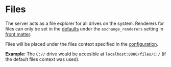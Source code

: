 # Files

The server acts as a file explorer for all drives on the system. Renderers for files can only be set in the [defaults](/webdir/generator/defaults#file-defaults) under the `exchange_renderers` setting in [front matter](/webdir/front-matter#exchange-renderers).

Files will be placed under the files context specified in the [configuration](/webdir/configuration#files-context).

**Example:** The `C://` drive would be accesible at `localhost:8080/files/C:/` (if the default files context was used).